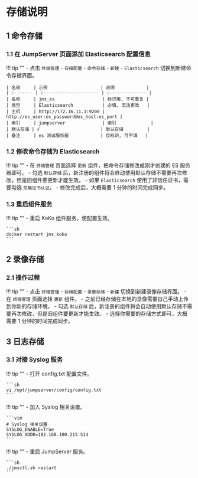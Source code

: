 # 存储说明

## 1 命令存储
### 1.1 在 JumpServer 页面添加 Elasticsearch 配置信息
!!! tip ""
    - 点击 `终端管理` - `存储配置` - `命令存储` - `新建` - `Elasticsearch` 切换到新建命令存储界面。

    | 名称     | 示例                    | 说明            |
    | :------- | :--------------------- | :-------------- |
    | 名称     | jms_es                  | 标识用, 不可重复 |
    | 类型     | Elasticsearch           | 必填, 无法更改   |
    | 主机     | http://172.16.11.3:9200 | http://es_user:es_password@es_host:es_port |
    | 索引     | jumpserver              | 索引             |
    | 默认存储 | √                       | 默认存储         |
    | 备注     | es 测试服务器            | 仅标识, 可不填   |     

### 1.2 修改命令存储为 Elasticsearch
!!! tip ""
    - 在 `终端管理` 页面选择 `更新` 组件，把命令存储修改成刚才创建的 ES 服务器即可。
    - 勾选 `默认存储` 后，新注册的组件将会自动使用默认存储不需要再次修改，但是旧组件要更新才能生效。
    - 如果 `Elasticsearch` 使用了非信任证书，需要勾选 `忽略证书认证`。
    - 修改完成后，大概需要 1 分钟的时间完成同步。

### 1.3 重启组件服务
!!! tip ""
    - 重启 KoKo 组件服务，使配置生效。

    ```sh
    docker restart jms_koko
    ```


## 2 录像存储
### 2.1 操作过程
!!! tip ""
    - 点击 `终端管理` - `存储配置` - `录像存储` - `新建` 切换到新建录像存储界面。
    - 在 `终端管理` 页面选择 `更新` 组件。
    - 之前已经存储在本地的录像需要自己手动上传到你新的存储环境。
    - 勾选 `默认存储` 后，新注册的组件将会自动使用默认存储不需要再次修改，但是旧组件要更新才能生效。
    - 选择你需要的存储方式即可，大概需要 1 分钟的时间完成同步。


## 3 日志存储
### 3.1 对接 Syslog 服务
!!! tip ""
    - 打开 config.txt 配置文件。

    ```sh
    vi /opt/jumpserver/config/config.txt
    ```

!!! tip ""
    - 加入 Syslog 相关设置。

    ```vim
    # Syslog 相关设置
    SYSLOG_ENABLE=True
    SYSLOG_ADDR=192.168.100.215:514
    ```

!!! tip ""
    - 重启 JumpServer 服务。
    
    ```sh
    ./jmsctl.sh restart
    ```
